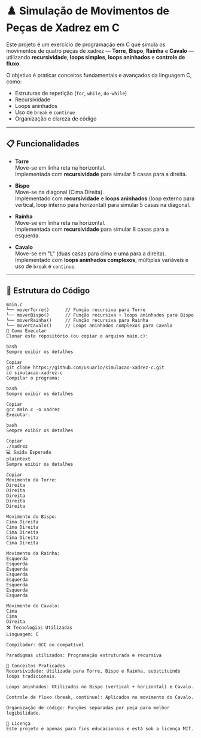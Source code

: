 # ♟️ Simulação de Movimentos de Peças de Xadrez em C

Este projeto é um exercício de programação em C que simula os movimentos de quatro peças de xadrez — **Torre**, **Bispo**, **Rainha** e **Cavalo** — utilizando **recursividade**, **loops simples**, **loops aninhados** e **controle de fluxo**.

O objetivo é praticar conceitos fundamentais e avançados da linguagem C, como:
- Estruturas de repetição (`for`, `while`, `do-while`)
- Recursividade
- Loops aninhados
- Uso de `break` e `continue`
- Organização e clareza de código

---

## 📋 Funcionalidades

- **Torre**  
  Move-se em linha reta na horizontal.  
  Implementada com **recursividade** para simular 5 casas para a direita.

- **Bispo**  
  Move-se na diagonal (Cima Direita).  
  Implementado com **recursividade** e **loops aninhados** (loop externo para vertical, loop interno para horizontal) para simular 5 casas na diagonal.

- **Rainha**  
  Move-se em linha reta na horizontal.  
  Implementada com **recursividade** para simular 8 casas para a esquerda.

- **Cavalo**  
  Move-se em "L" (duas casas para cima e uma para a direita).  
  Implementado com **loops aninhados complexos**, múltiplas variáveis e uso de `break` e `continue`.

---

## 📂 Estrutura do Código

```plaintext
main.c
└── moverTorre()      // Função recursiva para Torre
└── moverBispo()      // Função recursiva + loops aninhados para Bispo
└── moverRainha()     // Função recursiva para Rainha
└── moverCavalo()     // Loops aninhados complexos para Cavalo
🚀 Como Executar
Clonar este repositório (ou copiar o arquivo main.c):

bash
Sempre exibir os detalhes

Copiar
git clone https://github.com/usuario/simulacao-xadrez-c.git
cd simulacao-xadrez-c
Compilar o programa:

bash
Sempre exibir os detalhes

Copiar
gcc main.c -o xadrez
Executar:

bash
Sempre exibir os detalhes

Copiar
./xadrez
💻 Saída Esperada
plaintext
Sempre exibir os detalhes

Copiar
Movimento da Torre:
Direita
Direita
Direita
Direita
Direita

Movimento do Bispo:
Cima Direita
Cima Direita
Cima Direita
Cima Direita
Cima Direita

Movimento da Rainha:
Esquerda
Esquerda
Esquerda
Esquerda
Esquerda
Esquerda
Esquerda
Esquerda

Movimento do Cavalo:
Cima
Cima
Direita
🛠️ Tecnologias Utilizadas
Linguagem: C

Compilador: GCC ou compatível

Paradigmas utilizados: Programação estruturada e recursiva

📖 Conceitos Praticados
Recursividade: Utilizada para Torre, Bispo e Rainha, substituindo loops tradicionais.

Loops aninhados: Utilizados no Bispo (vertical + horizontal) e Cavalo.

Controle de fluxo (break, continue): Aplicados no movimento do Cavalo.

Organização de código: Funções separadas por peça para melhor legibilidade.

📜 Licença
Este projeto é apenas para fins educacionais e está sob a licença MIT.
